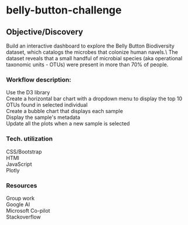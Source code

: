 # belly-button-challenge

## Objective/Discovery
Build an interactive dashboard to explore the Belly Button Biodiversity dataset, which catalogs the microbes that colonize human navels.\\
The dataset reveals that a small handful of microbial species (aka operational taxonomic units - OTUs) were present in more than 70% of people.

### Workflow description:
Use the D3 library\
Create a horizontal bar chart with a dropdown menu to display the top 10 OTUs found in selected individual\
Create a bubble chart that displays each sample\
Display the sample's metadata\
Update all the plots when a new sample is selected

### Tech. utilization
CSS/Bootstrap\
HTMl\
JavaScript\
Plotly

### Resources
Group work\
Google AI\
Microsoft Co-pilot\
Stackoverflow
